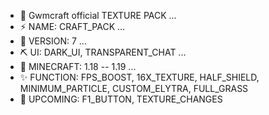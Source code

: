 - 🔘 Gwmcraft official TEXTURE PACK ...
- ⚡ NAME: CRAFT_PACK ...
- 🌱 VERSION: 7 ...
- ⛏️ UI: DARK_UI, TRANSPARENT_CHAT ...
- 🐞 MINECRAFT: 1.18 -- 1.19 ...
- ✨ FUNCTION: FPS_BOOST, 16X_TEXTURE, HALF_SHIELD, MINIMUM_PARTICLE, CUSTOM_ELYTRA, FULL_GRASS
- 💠 UPCOMING: F1_BUTTON, TEXTURE_CHANGES
